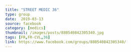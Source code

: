 ```yaml
---
title: "STREET MEDIC 36"
type: group
date:  2019-03-13
source: facebook
category: [medics]
thumbnail: /images/posts/880540842305340.jpg
tags: [FR,FR-CVL,36]
link: https://www.facebook.com/groups/880540842305340/
---
```

